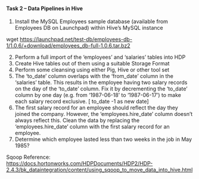 #### Task 2 – Data Pipelines in Hive

1.	Install the MySQL Employees sample database (available from Employees DB on Launchpad) within Hive’s MySQL instance

wget https://launchpad.net/test-db/employees-db-1/1.0.6/+download/employees_db-full-1.0.6.tar.bz2

2.	Perform a full import of the ‘employees’ and ‘salaries’ tables into HDP
3.	Create Hive tables out of them using a suitable Storage Format
4.	Perform some cleansing using either Pig, Hive or other tool set
5.	The ‘to_date’ column overlaps with the ‘from_date’ column in the ‘salaries’ table.  This results in the employee having two salary records on the day of the ‘to_date’ column. Fix it by decrementing the ‘to_date’ column by one day (e.g. from ‘1987-06-18’ to ‘1987-06-17’) to make each salary record exclusive.
[ to_date -1 as new date]
6.	The first salary record for an employee should reflect the day they joined the company.  However, the ‘employees.hire_date’ column doesn’t always reflect this. Clean the data by replacing the ‘employees.hire_date’ column with the first salary record for an employee.
7.	Determine which employee lasted less than two weeks in the job in May 1985?


Sqoop Reference:
https://docs.hortonworks.com/HDPDocuments/HDP2/HDP-2.4.3/bk_dataintegration/content/using_sqoop_to_move_data_into_hive.html

